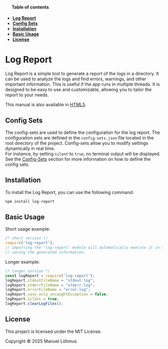 <div class="row w-100">
<div class="col-lg-3 d-inline">
<div class="sticky-top overflow-auto vh-lg-100">
<div id="list-headers" class="list-group mt-3">

#### &ensp;&ensp;&ensp;Table of contents
- [**Log Report**](#log-report)
- [**Config Sets**](#config-sets)
- [**Installation**](#installation)
- [**Basic Usage**](#basic-usage)
- [**License**](#license)
    
</div>
</div>
</div>
 
<div class="col-lg-9 mt-2">
<div class="ps-4 markdown-body" data-bs-spy="scroll" data-bs-target="#list-headers" data-bs-offset="0" tabindex="0">

# Log Report
Log Report is a simple tool to generate a report of the logs in a directory. 
It can be used to analyze the logs and find errors, warnings, and other important information.
This is useful if the app runs in multiple threads.
It is designed to be easy to use and customizable, allowing you to tailor the report to your needs.

This manual is also available in [HTML5](https://manuel-lohmus.github.io/log-report/README.html).

## Config Sets
The config-sets are used to define the configuration for the log report.
The configuration sets are defined in the `config-sets.json` file located in the root directory of the project.
Config-sets allow you to modify settings dynamically in real time.  
For instance, by setting `silent` to `true`, no terminal output will be displayed.
See the [Config-Sets](https://manuel-lohmus.github.io/config-sets/README.html) section for more information on how to define the config sets.

## Installation
To install the Log Report, you can use the following command:
```bash
npm install log-report
```

## Basic Usage
Short usage example:
```javascript
/* short version */
require('log-report');
// Importing the 'log-report' module will automatically execute it in the current thread, 
// saving the generated information.
```
Longer example:
```javascript
/* longer version */
const logReport = require('log-report');
logReport.stdoutFileName = "stdout.log";
logReport.stderrFileName = "stderr.log";
logReport.errorFileName = "error.log";
logReport.save_only_uncaughtException = false;
logReport.silent = true;
logReport.clearLogFiles();
```

## License

This project is licensed under the MIT License.

Copyright &copy; 2025 Manuel Lõhmus



<br>
<br>
<br>
</div>
</div>
</div>